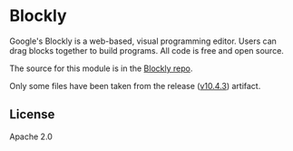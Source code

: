 # Blockly

Google's Blockly is a web-based, visual programming editor. Users can drag
blocks together to build programs. All code is free and open source.

The source for this module is in the [Blockly repo](http://github.com/google/blockly).

Only some files have been taken from the release ([v10.4.3](https://github.com/google/blockly/releases/tag/blockly-v10.4.3)) artifact.

## License

Apache 2.0
